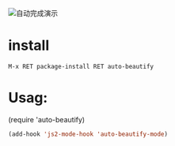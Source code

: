 ![自动完成演示](https://github.com/Qquanwei/auto-beautify.el/blob/master/auto-beautify.el "演示")

# install

`M-x RET package-install RET auto-beautify`

# Usag:

(require 'auto-beautify)

```lisp
(add-hook 'js2-mode-hook 'auto-beautify-mode)
```
